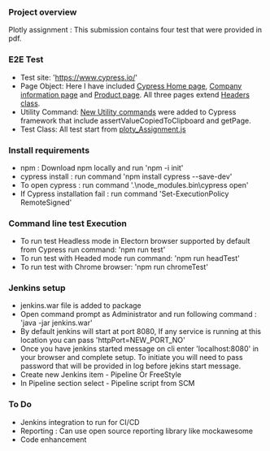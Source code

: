 ### Project overview
Plotly assignment : This submission contains four test that were provided in pdf.


### E2E Test
- Test site: 'https://www.cypress.io/'
- Page Object: Here I have included [Cypress Home page](/cypress/integration/pageObject/CypressPage.js), [Company information page](/cypress/integration/pageObject/CompanyPage.js) and [Product page](/cypress/integration/pageObject/ProductPage.js). All three pages extend [Headers class](/cypress/integration/pageObject/Header.js).
- Utility Command: [New Utility commands](/cypress/support/commands.js) were added to Cypress framework that include assertValueCopiedToClipboard and getPage.
- Test Class:  All test start from [ploty_Assignment.js](/cypress/integration/automation/plotly_Asignment.js)

### Install requirements
- npm : Download npm locally and run 'npm -i init'
- cypress install : run command 'npm install cypress --save-dev'
- To open cypress : run command '.\node_modules\.bin\cypress open'
- If Cypress installation fail : run command 'Set-ExecutionPolicy RemoteSigned'

### Command line test Execution
- To run test Headless mode in Electorn browser supported by default from Cypress run command: 'npm run test'
- To run test with Headed mode run command: 'npm run headTest'
- To run test with Chrome browser: 'npm run chromeTest'

### Jenkins setup
- jenkins.war file is added to package
- Open command prompt as Administrator and run following command : 'java -jar jenkins.war'
- By default jenkins will start at port 8080, If any service is running at this location you can pass 'httpPort=NEW_PORT_NO'
- Once you have jenkins started message on cli enter 'localhost:8080' in your browser and complete setup. To initiate you will need to pass password that will be provided in log before jekins start message.
- Create new Jenkins item  - Pipeline Or FreeStyle
- In Pipeline section select - Pipeline script from SCM


### To Do
- Jenkins integration to run for CI/CD
- Reporting : Can use open source reporting library like mockawesome
- Code enhancement 
